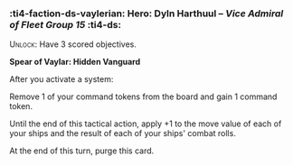 ### :ti4-faction-ds-vaylerian: **Hero**: Dyln Harthuul – _Vice Admiral of Fleet Group 15_ :ti4-ds:

<span style="font-variant:small-caps;">Unlock</span>: Have 3 scored objectives.

**Spear of Vaylar: Hidden Vanguard**

After you activate a system:

Remove 1 of your command tokens from the board and gain 1 command token. 

Until the end of this tactical action, apply +1 to the move value of each of your ships and the result of each of your ships' combat rolls. 

At the end of this turn, purge this card.
